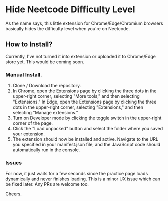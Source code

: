 # Hide Neetcode Difficulty Level

As the name says, this little extension for Chrome/Edge/Chromium browsers basically hides the difficulty level when you're on Neetcode.

## How to Install?

Currently, I've not turned it into extension or uploaded it to Chrome/Edge store yet. This would be coming soon.

### Manual Install.

1. Clone / Download the repository.  
2. In Chrome, open the Extensions page by clicking the three dots in the upper-right corner, selecting "More tools," and then selecting "Extensions." In Edge, open the Extensions page by clicking the three dots in the upper-right corner, selecting "Extensions," and then selecting "Manage extensions."  
3. Turn on Developer mode by clicking the toggle switch in the upper-right corner of the page.  
4. Click the "Load unpacked" button and select the folder where you saved your extension.  
5. The extension should now be installed and active. Navigate to the URL you specified in your manifest.json file, and the JavaScript code should automatically run in the console.  


### Issues
For now, it just waits for a few seconds since the practice page loads dynamically and never finishes loading. This is a minor UX issue which can be fixed later. Any PRs are welcome too. 

Cheers.